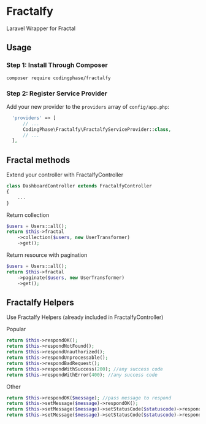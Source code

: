 # Fractalfy
Laravel Wrapper for Fractal

## Usage

### Step 1: Install Through Composer

```
composer require codingphase/fractalfy
```

### Step 2: Register Service Provider
Add your new provider to the `providers` array of `config/app.php`:
```php
  'providers' => [
      // ...
      CodingPhase\Fractalfy\FractalfyServiceProvider::class,
      // ...
  ],
```

## Fractal methods
Extend your controller with FractalfyController
```php
class DashboardController extends FractalfyController
{
    ...
}
```

Return collection
```php
$users = Users::all();
return $this->fractal
    ->collection($users, new UserTransformer)
    ->get();
```

Return resource with pagination
```php
$users = Users::all();
return $this->fractal
    ->paginate($users, new UserTransformer)
    ->get();
```

## Fractalfy Helpers
Use Fractalfy Helpers (already included in FractalfyController)

Popular
```php
return $this->respondOK();
return $this->respondNotFound();
return $this->respondUnauthorized();
return $this->respondUnprocessable();
return $this->respondBadRequest();
return $this->respondWithSuccess(200); //any success code
return $this->respondWithError(400); //any success code
```

Other
```php
return $this->respondOK($message); //pass message to respond
return $this->setMessage($message)->respondOK();
return $this->setMessage($message)->setStatusCode($statuscode)->respondWithSuccess(); 
return $this->setMessage($message)->setStatusCode($statuscode)->respondWithError(); 
```



